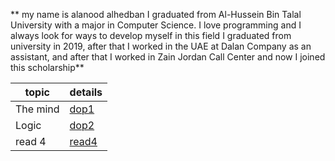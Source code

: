 ** my name is alanood alhedban I graduated from Al-Hussein Bin Talal University with a major in Computer Science. 
I love programming and I always look for ways to develop myself in this field
I graduated from university in 2019, after that I worked in the UAE at Dalan Company as an assistant, and after that I worked in Zain Jordan Call Center and now I joined this scholarship**


|topic|details |
| --- | ----------- |
| The mind|[dop1](https://alanoodalhedban.github.io/reading-notes/dop1)  |
|  Logic  |[dop2](https://alanoodalhedban.github.io/reading-notes/dop2)  |
|  read 4 |[read4](https://alanoodalhedban.github.io/reading-notes/read4) |  
